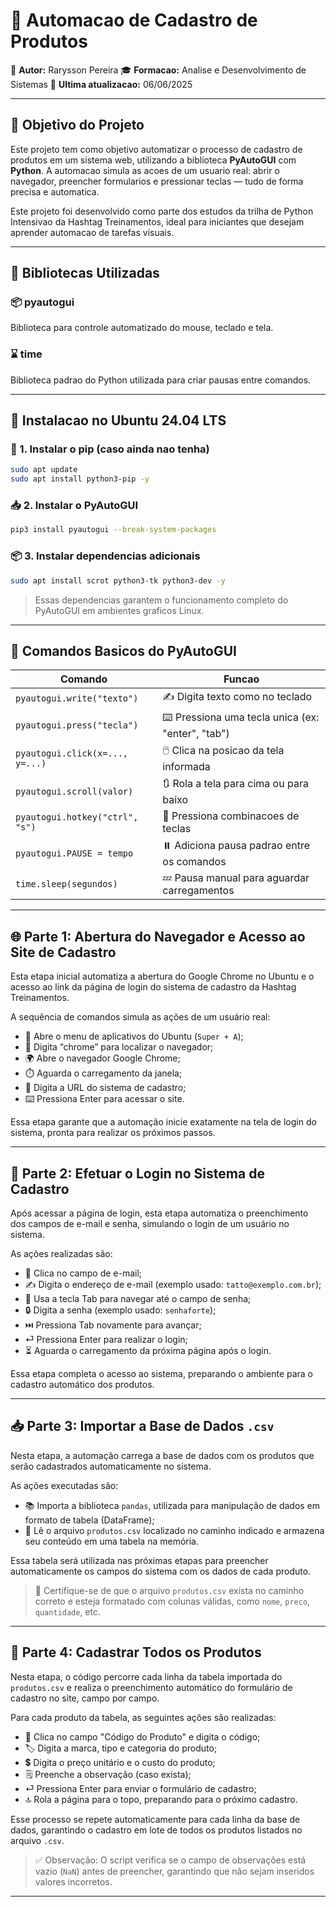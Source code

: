# 🚀 Automacao de Cadastro de Produtos

👤 **Autor:** Rarysson Pereira
🎓 **Formacao:** Analise e Desenvolvimento de Sistemas
📅 **Ultima atualizacao:** 06/06/2025

---

## 🎯 Objetivo do Projeto

Este projeto tem como objetivo automatizar o processo de cadastro de produtos em um sistema web, utilizando a biblioteca **PyAutoGUI** com **Python**. A automacao simula as acoes de um usuario real: abrir o navegador, preencher formularios e pressionar teclas — tudo de forma precisa e automatica.

Este projeto foi desenvolvido como parte dos estudos da trilha de Python Intensivao da Hashtag Treinamentos, ideal para iniciantes que desejam aprender automacao de tarefas visuais.

---

## 🧰 Bibliotecas Utilizadas

### 📦 pyautogui

Biblioteca para controle automatizado do mouse, teclado e tela.

### ⌛ time

Biblioteca padrao do Python utilizada para criar pausas entre comandos.

---

## 🐧 Instalacao no Ubuntu 24.04 LTS

### 🔧 1. Instalar o pip (caso ainda nao tenha)

```bash
sudo apt update
sudo apt install python3-pip -y
```

### 📥 2. Instalar o PyAutoGUI

```bash
pip3 install pyautogui --break-system-packages
```

### 📦 3. Instalar dependencias adicionais

```bash
sudo apt install scrot python3-tk python3-dev -y
```

> Essas dependencias garantem o funcionamento completo do PyAutoGUI em ambientes graficos Linux.

---

## 🧠 Comandos Basicos do PyAutoGUI

| Comando                         | Funcao                                            |
| ------------------------------- | ------------------------------------------------- |
| `pyautogui.write("texto")`      | ✍️ Digita texto como no teclado                   |
| `pyautogui.press("tecla")`      | ⌨️ Pressiona uma tecla unica (ex: "enter", "tab") |
| `pyautogui.click(x=..., y=...)` | 🖱️ Clica na posicao da tela informada            |
| `pyautogui.scroll(valor)`       | 🔃 Rola a tela para cima ou para baixo            |
| `pyautogui.hotkey("ctrl", "s")` | 🎹 Pressiona combinacoes de teclas                |
| `pyautogui.PAUSE = tempo`       | ⏸️ Adiciona pausa padrao entre os comandos        |
| `time.sleep(segundos)`          | 💤 Pausa manual para aguardar carregamentos       |

---

## 🌐 Parte 1: Abertura do Navegador e Acesso ao Site de Cadastro

Esta etapa inicial automatiza a abertura do Google Chrome no Ubuntu e o acesso ao link da página de login do sistema de cadastro da Hashtag Treinamentos.

A sequência de comandos simula as ações de um usuário real:

- 🧭 Abre o menu de aplicativos do Ubuntu (`Super + A`);
- 🔎 Digita “chrome” para localizar o navegador;
- 🌍 Abre o navegador Google Chrome;
- ⏱️ Aguarda o carregamento da janela;
- 🔗 Digita a URL do sistema de cadastro;
- ⌨️ Pressiona Enter para acessar o site.

Essa etapa garante que a automação inicie exatamente na tela de login do sistema, pronta para realizar os próximos passos.

---

## 🔐 Parte 2: Efetuar o Login no Sistema de Cadastro

Após acessar a página de login, esta etapa automatiza o preenchimento dos campos de e-mail e senha, simulando o login de um usuário no sistema.

As ações realizadas são:

- 📧 Clica no campo de e-mail;
- ✍️ Digita o endereço de e-mail (exemplo usado: `tatto@exemplo.com.br`);
- 🔀 Usa a tecla Tab para navegar até o campo de senha;
- 🔒 Digita a senha (exemplo usado: `senhaforte`);
- ⏭️ Pressiona Tab novamente para avançar;
- ⏎ Pressiona Enter para realizar o login;
- ⏳ Aguarda o carregamento da próxima página após o login.

Essa etapa completa o acesso ao sistema, preparando o ambiente para o cadastro automático dos produtos.

---

## 📥 Parte 3: Importar a Base de Dados `.csv`

Nesta etapa, a automação carrega a base de dados com os produtos que serão cadastrados automaticamente no sistema.

As ações executadas são:

- 📚 Importa a biblioteca `pandas`, utilizada para manipulação de dados em formato de tabela (DataFrame);
- 📂 Lê o arquivo `produtos.csv` localizado no caminho indicado e armazena seu conteúdo em uma tabela na memória.

Essa tabela será utilizada nas próximas etapas para preencher automaticamente os campos do sistema com os dados de cada produto.

> 📝 Certifique-se de que o arquivo `produtos.csv` exista no caminho correto e esteja formatado com colunas válidas, como `nome`, `preco`, `quantidade`, etc.

---

## 📝 Parte 4: Cadastrar Todos os Produtos

Nesta etapa, o código percorre cada linha da tabela importada do `produtos.csv` e realiza o preenchimento automático do formulário de cadastro no site, campo por campo.

Para cada produto da tabela, as seguintes ações são realizadas:

- 🔢 Clica no campo "Código do Produto" e digita o código;
- 🏷️ Digita a marca, tipo e categoria do produto;
- 💲 Digita o preço unitário e o custo do produto;
- 🗒️ Preenche a observação (caso exista);
- ⏎ Pressiona Enter para enviar o formulário de cadastro;
- 🔝 Rola a página para o topo, preparando para o próximo cadastro.

Esse processo se repete automaticamente para cada linha da base de dados, garantindo o cadastro em lote de todos os produtos listados no arquivo `.csv`.

> ✅ Observação: O script verifica se o campo de observações está vazio (`NaN`) antes de preencher, garantindo que não sejam inseridos valores incorretos.

---
